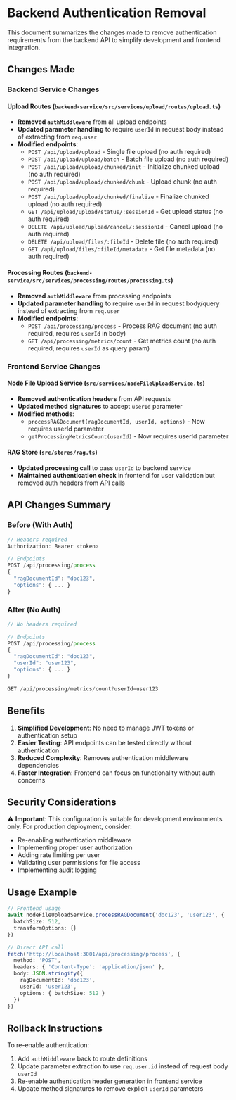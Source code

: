 # Backend Authentication Removal

This document summarizes the changes made to remove authentication requirements from the backend API to simplify development and frontend integration.

## Changes Made

### Backend Service Changes

#### Upload Routes (`backend-service/src/services/upload/routes/upload.ts`)
- **Removed `authMiddleware`** from all upload endpoints
- **Updated parameter handling** to require `userId` in request body instead of extracting from `req.user`
- **Modified endpoints**:
  - `POST /api/upload/upload` - Single file upload (no auth required)
  - `POST /api/upload/upload/batch` - Batch file upload (no auth required)
  - `POST /api/upload/upload/chunked/init` - Initialize chunked upload (no auth required)
  - `POST /api/upload/upload/chunked/chunk` - Upload chunk (no auth required)
  - `POST /api/upload/upload/chunked/finalize` - Finalize chunked upload (no auth required)
  - `GET /api/upload/upload/status/:sessionId` - Get upload status (no auth required)
  - `DELETE /api/upload/upload/cancel/:sessionId` - Cancel upload (no auth required)
  - `DELETE /api/upload/files/:fileId` - Delete file (no auth required)
  - `GET /api/upload/files/:fileId/metadata` - Get file metadata (no auth required)

#### Processing Routes (`backend-service/src/services/processing/routes/processing.ts`)
- **Removed `authMiddleware`** from processing endpoints
- **Updated parameter handling** to require `userId` in request body/query instead of extracting from `req.user`
- **Modified endpoints**:
  - `POST /api/processing/process` - Process RAG document (no auth required, requires `userId` in body)
  - `GET /api/processing/metrics/count` - Get metrics count (no auth required, requires `userId` as query param)

### Frontend Service Changes

#### Node File Upload Service (`src/services/nodeFileUploadService.ts`)
- **Removed authentication headers** from API requests
- **Updated method signatures** to accept `userId` parameter
- **Modified methods**:
  - `processRAGDocument(ragDocumentId, userId, options)` - Now requires userId parameter
  - `getProcessingMetricsCount(userId)` - Now requires userId parameter

#### RAG Store (`src/stores/rag.ts`)
- **Updated processing call** to pass `userId` to backend service
- **Maintained authentication check** in frontend for user validation but removed auth headers from API calls

## API Changes Summary

### Before (With Auth)
```typescript
// Headers required
Authorization: Bearer <token>

// Endpoints
POST /api/processing/process
{
  "ragDocumentId": "doc123",
  "options": { ... }
}
```

### After (No Auth)
```typescript
// No headers required

// Endpoints  
POST /api/processing/process
{
  "ragDocumentId": "doc123",
  "userId": "user123",
  "options": { ... }
}

GET /api/processing/metrics/count?userId=user123
```

## Benefits

1. **Simplified Development**: No need to manage JWT tokens or authentication setup
2. **Easier Testing**: API endpoints can be tested directly without authentication
3. **Reduced Complexity**: Removes authentication middleware dependencies
4. **Faster Integration**: Frontend can focus on functionality without auth concerns

## Security Considerations

⚠️ **Important**: This configuration is suitable for development environments only. For production deployment, consider:

- Re-enabling authentication middleware
- Implementing proper user authorization
- Adding rate limiting per user
- Validating user permissions for file access
- Implementing audit logging

## Usage Example

```typescript
// Frontend usage
await nodeFileUploadService.processRAGDocument('doc123', 'user123', {
  batchSize: 512,
  transformOptions: {}
})

// Direct API call
fetch('http://localhost:3001/api/processing/process', {
  method: 'POST',
  headers: { 'Content-Type': 'application/json' },
  body: JSON.stringify({
    ragDocumentId: 'doc123',
    userId: 'user123',
    options: { batchSize: 512 }
  })
})
```

## Rollback Instructions

To re-enable authentication:

1. Add `authMiddleware` back to route definitions
2. Update parameter extraction to use `req.user.id` instead of request body `userId`
3. Re-enable authentication header generation in frontend service
4. Update method signatures to remove explicit `userId` parameters 